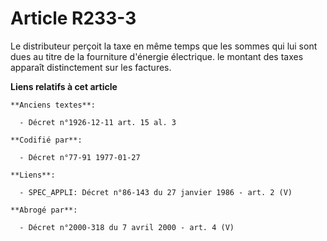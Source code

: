 # Article R233-3

Le distributeur perçoit la taxe en même temps que les sommes qui lui sont dues au titre de la fourniture d'énergie
électrique. le montant des taxes apparaît distinctement sur les factures.

**Liens relatifs à cet article**

	**Anciens textes**:

	  - Décret n°1926-12-11 art. 15 al. 3

	**Codifié par**:

	  - Décret n°77-91 1977-01-27

	**Liens**:

	  - SPEC_APPLI: Décret n°86-143 du 27 janvier 1986 - art. 2 (V)

	**Abrogé par**:

	  - Décret n°2000-318 du 7 avril 2000 - art. 4 (V)
